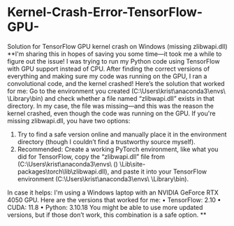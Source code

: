 # Kernel-Crash-Error-TensorFlow-GPU-
Solution for TensorFlow GPU kernel crash on Windows (missing zlibwapi.dll)
**I'm sharing this in hopes of saving you some time—it took me a while to figure out the issue!
I was trying to run my Python code using TensorFlow with GPU support instead of CPU. After finding the correct versions of everything and making sure my code was running on the GPU, I ran a convolutional code, and the kernel crashed!
Here’s the solution that worked for me:
Go to the environment you created (C:\Users\krist\anaconda3\envs\ <Your env name> \Library\bin) and check whether a file named “zlibwapi.dll” exists in that directory.
In my case, the file was missing—and this was the reason the kernel crashed, even though the code was running on the GPU.
If you're missing zlibwapi.dll, you have two options:
1.	Try to find a safe version online and manually place it in the environment directory (though I couldn’t find a trustworthy source myself).
2.	Recommended: Create a working PyTorch environment, like what you did for TensorFlow, copy the “zlibwapi.dll” file from (C:\Users\krist\anaconda3\envs\ (<Your env name>) \Lib\site-packages\torch\lib\zlibwapi.dll), and paste it into your TensorFlow environment (C:\Users\krist\anaconda3\envs\ <Your env name> \Library\bin).

In case it helps:
I'm using a Windows laptop with an NVIDIA GeForce RTX 4050 GPU.
Here are the versions that worked for me:
•	TensorFlow: 2.10
•	CUDA: 11.8
•	Python: 3.10.18
You might be able to use more updated versions, but if those don’t work, this combination is a safe option.
**
